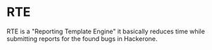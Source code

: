 # RTE
RTE is a "Reporting Template Engine" it basically reduces time while submitting reports for the found bugs in Hackerone.
